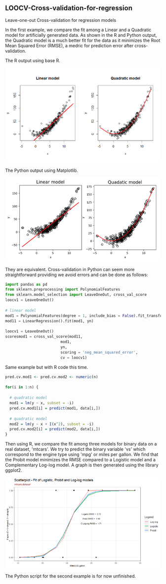 ## LOOCV-Cross-validation-for-regression
Leave-one-out Cross-validation for regression models

In the first example, we compare the fit among a Linear and a Quadratic model for artificially generated data. As shown in the R and Python output, the Quadratic model is 
a much better fit for the data as it minimizes the Root Mean Squared Error (RMSE), a medric for prediction error after cross-validation. 

The R output using base R.

![plot1P](/assets/plot1R.png)

The Python output using Matplotlib.

![plot1P](/assets/plot1P.png)

They are equivalent. Cross-validation in Python can seem more straightforward providing we avoid errors and can be done as follows:

```python
import pandas as pd
from sklearn.preprocessing import PolynomialFeatures
from sklearn.model_selection import LeaveOneOut, cross_val_score
loocv1 = LeaveOneOut()

# linear model
mod1 = PolynomialFeatures(degree = 1, include_bias = False).fit_transform(xn)
mod11 = LinearRegression().fit(mod1, yn)

loocv1 = LeaveOneOut()
scoresmod1 = cross_val_score(mod11, 
                         mod1,
                         yn, 
                         scoring = 'neg_mean_squared_error',
                         cv = loocv1)
```

Same example but with R code this time.

```r
pred.cv.mod1 <- pred.cv.mod2 <- numeric(n)

for(i in 1:n) {
  
  # quadratic model
  mod1 = lm(y ~ x, subset = -i)
  pred.cv.mod1[i] = predict(mod1, data[i,])
  
  # quadratic model
  mod2 = lm(y ~ x + I(x^2), subset = -i)
  pred.cv.mod2[i] = predict(mod2, data[i,])
}
```

Then using R, we compare the fit among three models for binary data on a real dataset, 'mtcars'. We try to predict the binary variable 'vs' which 
correspond to the engine type using 'mpg' or miles per gallon. We find that the Probit model minimizes the RMSE compared to a Logistic model and a Complementary
Log-log model. A graph is then generated using the library ggplot2.

![Rplot2](/assets/Rplot2.png)

The Python script for the second example is for now unfinished.
